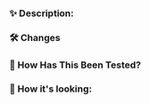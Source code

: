 ### ✨ Description:

### 🛠 Changes

<!--
- [X] :
-->

### 🧪 How Has This Been Tested?

<!--
Please describe the tests that you ran to verify your changes. Provide instructions so we can reproduce. Please also list any relevant details for your test configuration

- [ ] Tested on iOS
- [ ] Tested on Android
-->

### 📸 How it's looking:

<!--
Please add a screenshot of what you've done
-->